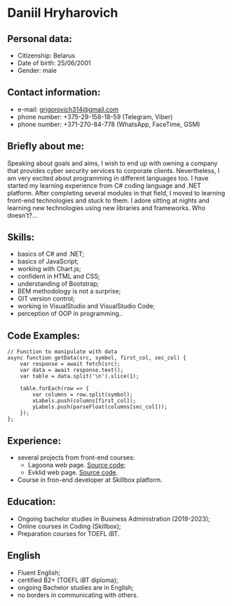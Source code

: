 # Daniil Hryharovich

## Personal data:
* Citizenship: Belarus
* Date of birth: 25/06/2001
* Gender: male

## Contact information:
* e-mail: [grigorovich314@gmail.com](mailto:grigorovich314@gmail.com)
* phone number: +375-29-158-18-59 (Telegram, Viber)
* phone number: +371-270-84-778 (WhatsApp, FaceTime, GSM)

## Briefly about me:
Speaking about goals and aims, I wish to end up with owning a company that provides cyber security services to corporate clients. Nevertheless, I am very excited about programming in different languages too.
I have started my learning experience from C# coding language and .NET platform. After completing several modules in that field, I moved to learning front-end technologies and stuck to them. I adore sitting at nights and learning new technologies using new libraries and frameworks. Who doesn't?...

## Skills:
* basics of C# and .NET;
* basics of JavaScript;
* working with Chart.js;
* confident in HTML and CSS;
* understanding of Bootstrap;
* BEM methodology is not a surprise;
* GIT version control;
* working in VisualStudio and VisualStudio Code;
* perception of OOP in programming..

## Code Examples:
```
// Function to manipulate with data
async function getData(src, symbol, first_col, sec_col) {
    var response = await fetch(src);
    var data = await response.text();
    var table = data.split('\n').slice(1);

    table.forEach(row => {
        var columns = row.split(symbol);
        xLabels.push(columns[first_col]);
        yLabels.push(parseFloat(columns[sec_col]));
    });
};
```

## Experience:
* several projects from front-end courses:
    * Lagoona web page. [Source code](https://github.com/DanielKhan-v1/lagoona);
    * Evklid web page. [Source code](https://github.com/DanielKhan-v1/evklid).
* Course in fron-end developer at Skillbox platform.

## Education:
* Ongoing bachelor studies in Business Administration (2019-2023);
* Online courses in Coding (Skillbox);
* Preparation courses for TOEFL iBT.

## English
* Fluent English;
* certified B2+ (TOEFL iBT diploma);
* ongoing Bachelor studies are in English;
* no borders in communicating with others.